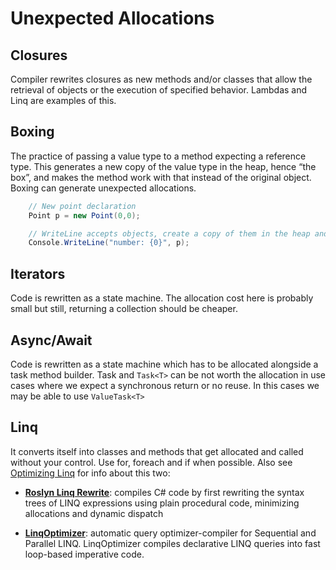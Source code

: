 # Unexpected Allocations

## Closures

Compiler rewrites closures as new methods and/or classes that allow the retrieval of objects or the execution of specified behavior. Lambdas and Linq are examples of this.

## Boxing
The practice of passing a value type to a method expecting a reference type. This generates a new copy of the value type in the heap, hence “the box”, and makes the method work with that instead of the original object. Boxing can generate unexpected allocations.

```cs
    // New point declaration
    Point p = new Point(0,0);

    // WriteLine accepts objects, create a copy of them in the heap and then use them
    Console.WriteLine("number: {0}", p);
```

## Iterators

Code is rewritten as a state machine. The allocation cost here is probably small but still, returning a collection should be cheaper.

## Async/Await

Code is rewritten as a state machine which has to be allocated alongside a task method builder. Task and `Task<T>` can be not worth the allocation in use cases where we expect a synchronous return or no reuse. In this cases we may be able to use `ValueTask<T>`

## Linq

It converts itself into classes and methods that get allocated and called without your control. Use for, foreach and if when possible. Also see [Optimizing Linq](https://mattwarren.org/2016/09/29/Optimising-LINQ/) for info about this two:

-   [**Roslyn Linq Rewrite**](https://github.com/antiufo/roslyn-linq-rewrite): compiles C# code by first rewriting the syntax trees of LINQ expressions using plain procedural code, minimizing allocations and dynamic dispatch
    
-   [**LinqOptimizer**](http://nessos.github.io/LinqOptimizer/): automatic query optimizer-compiler for Sequential and Parallel LINQ. LinqOptimizer compiles declarative LINQ queries into fast loop-based imperative code.